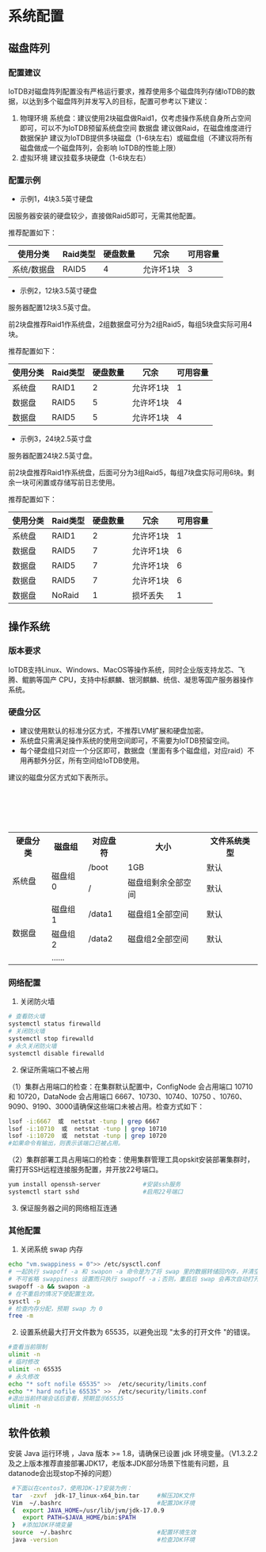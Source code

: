 <!--

    Licensed to the Apache Software Foundation (ASF) under one
    or more contributor license agreements.  See the NOTICE file
    distributed with this work for additional information
    regarding copyright ownership.  The ASF licenses this file
    to you under the Apache License, Version 2.0 (the
    "License"); you may not use this file except in compliance
    with the License.  You may obtain a copy of the License at
    
        http://www.apache.org/licenses/LICENSE-2.0
    
    Unless required by applicable law or agreed to in writing,
    software distributed under the License is distributed on an
    "AS IS" BASIS, WITHOUT WARRANTIES OR CONDITIONS OF ANY
    KIND, either express or implied.  See the License for the
    specific language governing permissions and limitations
    under the License.

-->
# 系统配置

## 磁盘阵列

### 配置建议

IoTDB对磁盘阵列配置没有严格运行要求，推荐使用多个磁盘阵列存储IoTDB的数据，以达到多个磁盘阵列并发写入的目标，配置可参考以下建议：

1. 物理环境
   系统盘：建议使用2块磁盘做Raid1，仅考虑操作系统自身所占空间即可，可以不为IoTDB预留系统盘空间
   数据盘
      建议做Raid，在磁盘维度进行数据保护
      建议为IoTDB提供多块磁盘（1-6块左右）或磁盘组（不建议将所有磁盘做成一个磁盘阵列，会影响 IoTDB的性能上限）
2. 虚拟环境
   建议挂载多块硬盘（1-6块左右）

### 配置示例

- 示例1，4块3.5英寸硬盘

因服务器安装的硬盘较少，直接做Raid5即可，无需其他配置。

推荐配置如下：

| **使用分类** | **Raid类型** | **硬盘数量** | **冗余**  | **可用容量** |
| ----------- | -------- | -------- | --------- | -------- |
| 系统/数据盘 | RAID5    | 4        | 允许坏1块 | 3        |

- 示例2，12块3.5英寸硬盘

服务器配置12块3.5英寸盘。

前2块盘推荐Raid1作系统盘，2组数据盘可分为2组Raid5，每组5块盘实际可用4块。

推荐配置如下：

| **使用分类** | **Raid类型** | **硬盘数量** | **冗余**  | **可用容量** |
| -------- | -------- | -------- | --------- | -------- |
| 系统盘   | RAID1    | 2        | 允许坏1块 | 1        |
| 数据盘   | RAID5    | 5        | 允许坏1块 | 4        |
| 数据盘   | RAID5    | 5        | 允许坏1块 | 4        |

- 示例3，24块2.5英寸盘

服务器配置24块2.5英寸盘。

前2块盘推荐Raid1作系统盘，后面可分为3组Raid5，每组7块盘实际可用6块。剩余一块可闲置或存储写前日志使用。

推荐配置如下：

| **使用分类** | **Raid类型** | **硬盘数量** | **冗余**  | **可用容量** |
| -------- | -------- | -------- | --------- | -------- |
| 系统盘   | RAID1    | 2        | 允许坏1块 | 1        |
| 数据盘   | RAID5    | 7        | 允许坏1块 | 6        |
| 数据盘   | RAID5    | 7        | 允许坏1块 | 6        |
| 数据盘   | RAID5    | 7        | 允许坏1块 | 6        |
| 数据盘   | NoRaid   | 1        | 损坏丢失  | 1        |

## 操作系统

### 版本要求

IoTDB支持Linux、Windows、MacOS等操作系统，同时企业版支持龙芯、飞腾、鲲鹏等国产 CPU，支持中标麒麟、银河麒麟、统信、凝思等国产服务器操作系统。

### 硬盘分区

- 建议使用默认的标准分区方式，不推荐LVM扩展和硬盘加密。
- 系统盘只需满足操作系统的使用空间即可，不需要为IoTDB预留空间。
- 每个硬盘组只对应一个分区即可，数据盘（里面有多个磁盘组，对应raid）不用再额外分区，所有空间给IoTDB使用。

建议的磁盘分区方式如下表所示。
    <table>
          <tr>
                <th>硬盘分类</th>
                <th>磁盘组</th>        
                <th>对应盘符</th>
                <th>大小</th>
                <th>文件系统类型</th>
          </tr>
          <tr>
                <td rowspan="2">系统盘</td>
                <td rowspan="2">磁盘组0</td> 
                <td>/boot</td>  
                <td>1GB</td> 
                <td>默认</td> 
          </tr>
          <tr>
                <td>/</td>  
                <td>磁盘组剩余全部空间</td> 
                <td>默认</td> 
          </tr>
          <tr>
                <td rowspan="3">数据盘</td>
                <td>磁盘组1</td> 
                <td>/data1</td>  
                <td>磁盘组1全部空间</td> 
                <td>默认</td> 
          </tr>
          <tr>
                <td>磁盘组2</td> 
                <td>/data2</td>  
                <td>磁盘组2全部空间</td> 
                <td>默认</td> 
          </tr>
          <tr>
                <td colspan="4">......</td>   
          </tr>
    </table>

### 网络配置 

1. 关闭防火墙

```Bash
# 查看防火墙
systemctl status firewalld
# 关闭防火墙
systemctl stop firewalld
# 永久关闭防火墙
systemctl disable firewalld
```

2. 保证所需端口不被占用

（1）集群占用端口的检查：在集群默认配置中，ConfigNode 会占用端口 10710 和 10720，DataNode 会占用端口 6667、10730、10740、10750 、10760、9090、9190、3000请确保这些端口未被占用。检查方式如下：

```Bash
lsof -i:6667  或  netstat -tunp | grep 6667
lsof -i:10710  或  netstat -tunp | grep 10710
lsof -i:10720  或  netstat -tunp | grep 10720
#如果命令有输出，则表示该端口已被占用。
```

（2）集群部署工具占用端口的检查：使用集群管理工具opskit安装部署集群时，需打开SSH远程连接服务配置，并开放22号端口。

```Bash
yum install openssh-server            #安装ssh服务
systemctl start sshd                  #启用22号端口           
```

3. 保证服务器之间的网络相互连通

### 其他配置

1. 关闭系统 swap 内存

```Bash
echo "vm.swappiness = 0">> /etc/sysctl.conf
# 一起执行 swapoff -a 和 swapon -a 命令是为了将 swap 里的数据转储回内存，并清空 swap 里的数据。
# 不可省略 swappiness 设置而只执行 swapoff -a；否则，重启后 swap 会再次自动打开，使得操作失效。
swapoff -a && swapon -a
# 在不重启的情况下使配置生效。
sysctl -p
# 检查内存分配，预期 swap 为 0
free -m
```

2. 设置系统最大打开文件数为 65535，以避免出现 "太多的打开文件 "的错误。

```Bash
#查看当前限制
ulimit -n
# 临时修改
ulimit -n 65535
# 永久修改
echo "* soft nofile 65535" >>  /etc/security/limits.conf
echo "* hard nofile 65535" >>  /etc/security/limits.conf
#退出当前终端会话后查看，预期显示65535
ulimit -n
```

## 软件依赖

安装 Java 运行环境 ，Java 版本 >= 1.8，请确保已设置 jdk 环境变量。（V1.3.2.2 及之上版本推荐直接部署JDK17，老版本JDK部分场景下性能有问题，且datanode会出现stop不掉的问题）

```Bash
 #下面以在centos7，使用JDK-17安装为例：
 tar  -zxvf  jdk-17_linux-x64_bin.tar     #解压JDK文件
 Vim  ~/.bashrc                           #配置JDK环境
 {  export JAVA_HOME=/usr/lib/jvm/jdk-17.0.9
    export PATH=$JAVA_HOME/bin:$PATH     
 }  #添加JDK环境变量
 source  ~/.bashrc                        #配置环境生效
 java -version                            #检查JDK环境
```